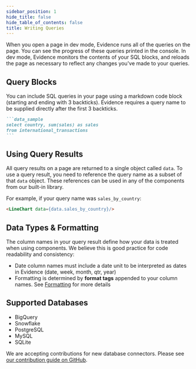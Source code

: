```yaml
---
sidebar_position: 1
hide_title: false
hide_table_of_contents: false
title: Writing Queries
---
```


When you open a page in dev mode, Evidence runs all of the queries on the page. You can see the progress of these queries printed in the console. In dev mode, Evidence monitors the contents of your SQL blocks, and reloads the page as necessary to reflect any changes you've made to your queries. 

## Query Blocks
You can include SQL queries in your page using a markdown code block (starting and ending with 3 backticks). Evidence requires a query name to be supplied directly after the first 3 backticks.

````markdown
```data_sample
select country, sum(sales) as sales
from international_transactions 
```
````

## Using Query Results
All query results on a page are returned to a single object called `data`. To use a query result, you need to reference the query name as a subset of that `data` object. These references can be used in any of the components from our built-in library.

For example, if your query name was `sales_by_country`:
```markdown
<LineChart data={data.sales_by_country}/>
```

## Data Types & Formatting
The column names in your query result define how your data is treated when using components. We believe this is good practice for code readability and consistency:
- Date column names must include a date unit to be interpreted as dates in Evidence (date, week, month, qtr, year)
- Formatting is determined by **format tags** appended to your column names. See [Formatting](/features/queries/number-formatting) for more details

## Supported Databases
- BigQuery
- Snowflake
- PostgreSQL
- MySQL
- SQLite

We are accepting contributions for new database connectors. Please see [our contribution guide on GitHub](https://github.com/evidence-dev/evidence/blob/develop/CONTRIBUTING.md).